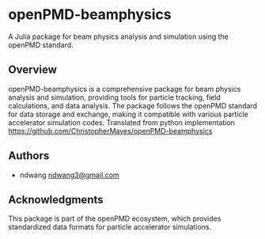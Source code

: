 # openPMD-beamphysics

A Julia package for beam physics analysis and simulation using the openPMD standard.

## Overview

openPMD-beamphysics is a comprehensive package for beam physics analysis and simulation, providing tools for particle tracking, field calculations, and data analysis. The package follows the openPMD standard for data storage and exchange, making it compatible with various particle accelerator simulation codes. Translated from python implementation https://github.com/ChristopherMayes/openPMD-beamphysics

## Authors

- ndwang <ndwang3@gmail.com>

## Acknowledgments

This package is part of the openPMD ecosystem, which provides standardized data formats for particle accelerator simulations. 
